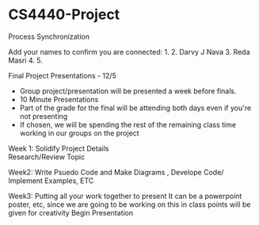 # CS4440-Project
Process Synchronization

Add your names to confirm you are connected:
    1.
    2. Darvy J Nava
    3. Reda Masri
    4.
    5.

Final Project Presentations - 12/5
- Group project/presentation will be presented a week before finals. 
- 10 Minute Presentations 
- Part of the grade for the final will be attending both days even if you're not presenting
- If chosen, we will be spending the rest of the remaining class time working in our groups on the project

Week 1: 
  Solidify Project Details  
  Research/Review Topic

Week2:
  Write Psuedo Code and Make Diagrams , Develope Code/ Implement Examples, ETC

Week3: 
  Putting all your work together to present
  It can be a powerpoint poster, etc, since we are going to be working on this in class points will be given for creativity
  Begin Presentation

